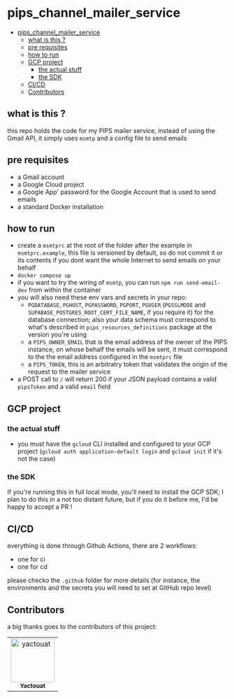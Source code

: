 # pips_channel_mailer_service

<!-- TOC -->

- [pips_channel_mailer_service](#pips_channel_mailer_service)
  - [what is this ?](#what-is-this-)
  - [pre requisites](#pre-requisites)
  - [how to run](#how-to-run)
  - [GCP project](#gcp-project)
    - [the actual stuff](#the-actual-stuff)
    - [the SDK](#the-sdk)
  - [CI/CD](#cicd)
  - [Contributors](#contributors)

<!-- /TOC -->

## what is this ?

this repo holds the code for my PIPS mailer service, instead of using the Gmail API, it simply uses `msmtp` and a config file to send emails

## pre requisites

- a Gmail account
- a Google Cloud project
- a Google App' password for the Google Account that is used to send emails
- a standard Docker installation

## how to run

- create a `msmtprc` at the root of the folder after the example in `msmtprc.example`, this file is versioned by default, so do not commit it or its contents if you dont want the whole Internet to send emails on your behalf
- `docker compose up`
- if you want to try the wiring of `msmtp`, you can run `npm run send-email-dev` from within the container
- you will also need these env vars and secrets in your repo:
  - `PGDATABASE`, `PGHOST`, `PGPASSWORD`, `PGPORT`, `PGUSER` (`PGSSLMODE` and `SUPABASE_POSTGRES_ROOT_CERT_FILE_NAME`, if you require it) for the database connection; also your data schema must correspond to what's described in `pips_resources_definitions` package at the version you're using
  - a `PIPS_OWNER_EMAIL` that is the email address of the owner of the PIPS instance, on whose behalf the emails will be sent, it must correspond to the the email address configured in the `msmtprc` file
  - a `PIPS_TOKEN`, this is an arbitratry token that validates the origin of the request to the mailer service
- a POST call to `/` will return 200 if your JSON payload contains a valid `pipsToken` and a valid `email` field

## GCP project

### the actual stuff

- you must have the `gcloud` CLI installed and configured to your GCP project (`gcloud auth application-default login` and `gcloud init` if it's not the case)

### the SDK

If you're running this in full local mode, you'll need to install the GCP SDK; I plan to do this in a not too distant future, but if you do it before me, I'd be happy to accept a PR !

## CI/CD

everything is done through Github Actions, there are 2 workflows:

- one for ci
- one for cd

please checko the `.github` folder for more details (for instance, the environments and the secrets you will need to set at GitHub repo level)

## Contributors

a big thanks goes to the contributors of this project:

<table>
<tbody>
    <tr>
        <td align="center"><a href="https://github.com/yactouat"><img src="https://avatars.githubusercontent.com/u/37403808?v=4" width="100px;" alt="yactouat"/><br /><sub><b>Yactouat</b></sub></a><br /><a href="https://github.com/yactouat"></td>
    </tr>
</tbody>
</table>
